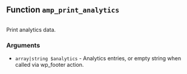 ## Function `amp_print_analytics`

```php

```

Print analytics data.

### Arguments

* `array|string $analytics` - Analytics entries, or empty string when called via wp_footer action.

